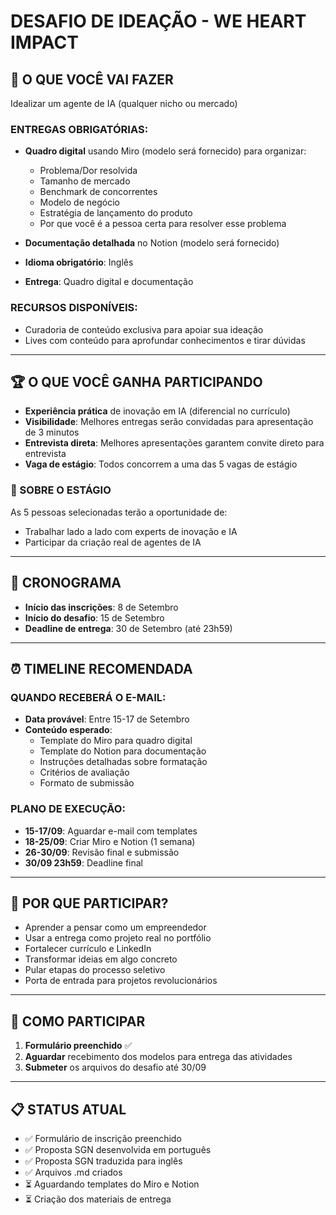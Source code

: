 # **DESAFIO DE IDEAÇÃO - WE HEART IMPACT**

## **📝 O QUE VOCÊ VAI FAZER**
Idealizar um agente de IA (qualquer nicho ou mercado)

### **ENTREGAS OBRIGATÓRIAS:**
- **Quadro digital** usando Miro (modelo será fornecido) para organizar:
  - Problema/Dor resolvida
  - Tamanho de mercado
  - Benchmark de concorrentes
  - Modelo de negócio
  - Estratégia de lançamento do produto
  - Por que você é a pessoa certa para resolver esse problema

- **Documentação detalhada** no Notion (modelo será fornecido)
- **Idioma obrigatório**: Inglês
- **Entrega**: Quadro digital e documentação

### **RECURSOS DISPONÍVEIS:**
- Curadoria de conteúdo exclusiva para apoiar sua ideação
- Lives com conteúdo para aprofundar conhecimentos e tirar dúvidas

---

## **🏆 O QUE VOCÊ GANHA PARTICIPANDO**
- **Experiência prática** de inovação em IA (diferencial no currículo)
- **Visibilidade**: Melhores entregas serão convidadas para apresentação de 3 minutos
- **Entrevista direta**: Melhores apresentações garantem convite direto para entrevista
- **Vaga de estágio**: Todos concorrem a uma das 5 vagas de estágio

### **🎯 SOBRE O ESTÁGIO**
As 5 pessoas selecionadas terão a oportunidade de:
- Trabalhar lado a lado com experts de inovação e IA
- Participar da criação real de agentes de IA

---

## **📅 CRONOGRAMA**
- **Início das inscrições**: 8 de Setembro
- **Início do desafio**: 15 de Setembro
- **Deadline de entrega**: 30 de Setembro (até 23h59)

---

## **⏰ TIMELINE RECOMENDADA**

### **QUANDO RECEBERÁ O E-MAIL:**
- **Data provável**: Entre 15-17 de Setembro
- **Conteúdo esperado**:
  - Template do Miro para quadro digital
  - Template do Notion para documentação
  - Instruções detalhadas sobre formatação
  - Critérios de avaliação
  - Formato de submissão

### **PLANO DE EXECUÇÃO:**
- **15-17/09**: Aguardar e-mail com templates
- **18-25/09**: Criar Miro e Notion (1 semana)
- **26-30/09**: Revisão final e submissão
- **30/09 23h59**: Deadline final

---

## **🤔 POR QUE PARTICIPAR?**
- Aprender a pensar como um empreendedor
- Usar a entrega como projeto real no portfólio
- Fortalecer currículo e LinkedIn
- Transformar ideias em algo concreto
- Pular etapas do processo seletivo
- Porta de entrada para projetos revolucionários

---

## **📲 COMO PARTICIPAR**
1. **Formulário preenchido** ✅
2. **Aguardar** recebimento dos modelos para entrega das atividades
3. **Submeter** os arquivos do desafio até 30/09

---

## **📋 STATUS ATUAL**
- ✅ Formulário de inscrição preenchido
- ✅ Proposta SGN desenvolvida em português
- ✅ Proposta SGN traduzida para inglês
- ✅ Arquivos .md criados
- ⏳ Aguardando templates do Miro e Notion
- ⏳ Criação dos materiais de entrega
